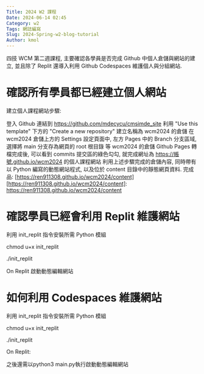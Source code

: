 ```yaml
---
Title: 2024 W2 課程
Date: 2024-06-14 02:45
Category: w2
Tags: 網誌編寫
Slug: 2024-Spring-w2-blog-tutorial
Author: kmol
---
```


四技 WCM 第二週課程, 主要確認各學員是否完成 Github 中個人倉儲與網站的建立, 並且除了 Replit 還導入利用 Github Codespaces 維護個人與分組網站.

<!-- PELICAN_END_SUMMARY -->

# 確認所有學員都已經建立個人網站
建立個人課程網站步驟:

登入 Github
連結到 https://github.com/mdecycu/cmsimde_site
利用 "Use this template" 下方的 "Create a new repository" 建立名稱為 wcm2024 的倉儲
在 wcm2024 倉儲上方的 Settings 設定頁面中, 左方 Pages 中的 Branch 分支區域, 選擇將 main 分支存為網頁的 root 根目錄
等 wcm2024 的倉儲 Github Pages 轉檔完成後, 可以看到 commits 提交區的綠色勾勾, 就完成網址為 https://帳號.github.io/wcm2024 的個人課程網站
利用上述步驟完成的倉儲內容, 同時帶有以 Python 編寫的動態網站程式, 以及位於 content 目錄中的靜態網頁資料.
完成品: [https://ren911308.github.io/wcm2024/content]
[https://ren911308.github.io/wcm2024/content]: https://ren911308.github.io/wcm2024/content
# 確認學員已經會利用 Replit 維護網站
利用 init_replit 指令安裝所需 Python 模組

chmod u+x init_replit

./init_replit

On Replit
啟動動態編輯網站
# 如何利用 Codespaces 維護網站
利用 init_replit 指令安裝所需 Python 模組

chmod u+x init_replit

./init_replit

On Replit:

之後還需以python3 main.py執行啟動動態編輯網站